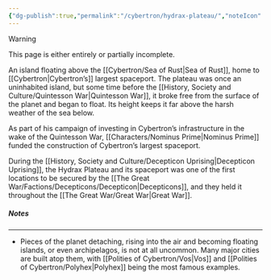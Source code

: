```yaml
---
{"dg-publish":true,"permalink":"/cybertron/hydrax-plateau/","noteIcon":"default"}
---
```

  
>[!warning] 
>This page is either entirely or partially incomplete. 

An island floating above the [[Cybertron/Sea of Rust\|Sea of Rust]], home to [[Cybertron\|Cybertron’s]] largest spaceport. The plateau was once an uninhabited island, but some time before the [[History, Society and Culture/Quintesson War\|Quintesson War]], it broke free from the surface of the planet and began to float. Its height keeps it far above the harsh weather of the sea below.

As part of his campaign of investing in Cybertron’s infrastructure in the wake of the Quintesson War, [[Characters/Nominus Prime\|Nominus Prime]] funded the construction of Cybertron’s largest spaceport. 

During the [[History, Society and Culture/Decepticon Uprising\|Decepticon Uprising]], the Hydrax Plateau and its spaceport was one of the first locations to be secured by the [[The Great War/Factions/Decepticons/Decepticon\|Decepticons]], and they held it throughout the [[The Great War/Great War\|Great War]]. 
##### Notes
---
- Pieces of the planet detaching, rising into the air and becoming floating islands, or even archipelagos, is not at all uncommon. Many major cities are built atop them, with [[Polities of Cybertron/Vos\|Vos]] and [[Polities of Cybertron/Polyhex\|Polyhex]] being the most famous examples. 